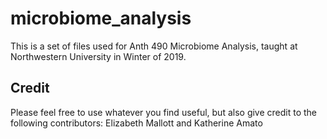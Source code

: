 # microbiome_analysis
This is a set of files used for Anth 490 Microbiome Analysis, taught at Northwestern University in Winter of 2019.

## Credit
Please feel free to use whatever you find useful, but also give credit to the following contributors: Elizabeth Mallott and Katherine Amato
